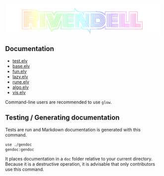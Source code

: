 ![Rivendell Logo](assets/logo2.png "Rivendell Logo")

## Documentation

- [test.elv](doc/test.md)
- [base.elv](doc/base.md)
- [fun.elv](doc/fun.md)
- [lazy.elv](doc/lazy.md)
- [rune.elv](doc/rune.md)
- [algo.elv](doc/algo.md)
- [vis.elv](doc/vis.md)

Command-line users are recommended to use `glow`.

## Testing / Generating documentation
Tests are run and Markdown documentation is generated with this command.

```elvish
use ./gendoc
gendoc:gendoc
```

It places documentation in a `doc` folder relative to your current directory.  Because it is a destructive operation, it is advisable that only contributors use this command.

